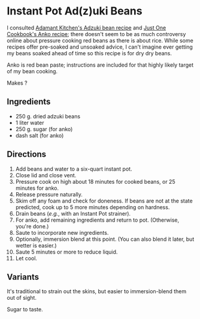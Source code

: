 [Instant Pot]: ../indices/instantPot.html

# Instant Pot Ad(z)uki Beans 

I consulted [Adamant Kitchen's Adzuki bean recipe](https://adamantkitchen.com/instant-pot-adzuki-beans/) and [Just One Cookbook's Anko recipe](); there doesn't seem to be as much controversy online about pressure cooking red beans as there is about rice.  While some recipes offer pre-soaked and unsoaked advice, I can't imagine ever getting my beans soaked ahead of time so this recipe is for dry dry beans.

Anko is red bean paste; instructions are included for that highly likely target of my bean cooking.

Makes ?

## Ingredients

* 250 g. dried adzuki beans
* 1 liter water
* 250 g. sugar (for anko)
* dash salt (for anko)

## Directions

1. Add beans and water to a six-quart instant pot.
2. Close lid and close vent.
3. Pressure cook on high about 18 minutes for cooked beans, or 25 minutes for anko.
4. Release pressure naturally.
5. Skim off any foam and check for doneness.  If beans are not at the state predicted, cook up to 5 more minutes depending on hardness.
6. Drain beans (*e.g.*, with an Instant Pot strainer).
7. For anko, add remaining ingredients and return to pot.  (Otherwise, you're done.)
8. Saute to incorporate new ingredients.
9. Optionally, immersion blend at this point.  (You can also blend it later, but wetter is easier.)
10. Saute 5 minutes or more to reduce liquid.
11. Let cool.


## Variants

It's traditional to strain out the skins, but easier to immersion-blend them out of sight.

Sugar to taste.
